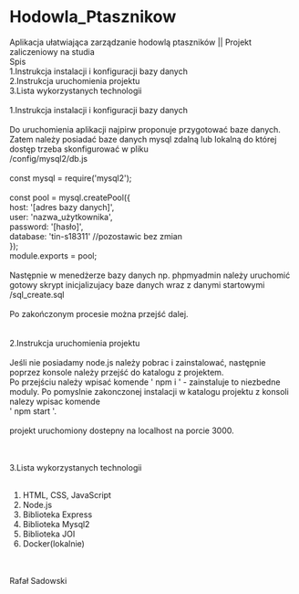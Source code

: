 # Hodowla_Ptasznikow
Aplikacja ułatwiająca zarządzanie hodowlą ptaszników || Projekt zaliczeniowy na studia
<br>
Spis<br>
1.Instrukcja instalacji i konfiguracji bazy danych <br>
2.Instrukcja uruchomienia projektu<br>
3.Lista wykorzystanych technologii<br>
<br>
1.Instrukcja instalacji i konfiguracji bazy danych<br>
<br>
Do uruchomienia aplikacji najpirw proponuje przygotować baze danych. Zatem należy posiadać 
baze danych mysql zdalną lub lokalną do której dostęp trzeba skonfigurować w pliku<br>
/config/mysql2/db.js<br>
<br>
const mysql = require('mysql2');<br>
<br>
const pool = mysql.createPool({<br>
    host: '[adres bazy danych]',<br>
    user: 'nazwa_użytkownika',<br>
    password: '[hasło]',<br>
    database: 'tin-s18311' //pozostawic bez zmian<br>
});<br>
module.exports = pool;<br>
<br>
Następnie w menedżerze bazy danych np. phpmyadmin należy uruchomić gotowy skrypt 
inicjalizujacy baze danych wraz z danymi startowymi<br>
/sql_create.sql<br><br>
Po zakończonym procesie można przejść dalej.<br><br>
<br>
2.Instrukcja uruchomienia projektu<br>
<br>
Jeśli nie posiadamy node.js należy pobrac i zainstalować, następnie poprzez konsole należy
przejść do katalogu z projektem. <br>
Po przejściu należy wpisać komende ' npm i ' - zainstaluje to niezbedne moduly.
Po pomyslnie zakonczonej instalacji w katalogu projektu z konsoli nalezy wpisac komende<br>
' npm start '.<br><br>
projekt uruchomiony dostepny na localhost na porcie 3000.<br><br>
<br>

3.Lista wykorzystanych technologii<br>
<br>
1. HTML, CSS, JavaScript<br>
2. Node.js<br>
3. Biblioteka Express<br>
4. Biblioteka Mysql2<br>
5. Biblioteka JOI<br>
6. Docker(lokalnie)<br>
<br><br>

Rafał Sadowski
